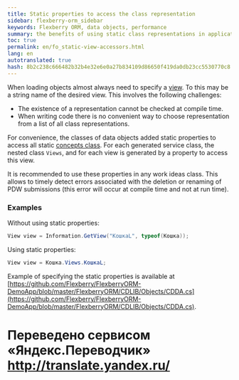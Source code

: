```yaml
--- 
title: Static properties to access the class representation 
sidebar: flexberry-orm_sidebar 
keywords: Flexberry ORM, data objects, performance 
summary: the benefits of using static class representations in application development 
toc: true 
permalink: en/fo_static-view-accessors.html 
lang: en 
autotranslated: true 
hash: 8b2c238c666482b32b4e32e6e0a27b834109d86650f419da0db23cc5530770c8 
--- 
```


When loading objects almost always need to specify a [view](fd_view-definition.html). To this may be a string name of the desired view. This involves the following challenges: 

* The existence of a representation cannot be checked at compile time. 
* When writing code there is no convenient way to choose representation from a list of all class representations. 

For convenience, the classes of data objects added static properties to access all static [concepts class](fd_view-definition.html). For each generated service class, the nested class `Views`, and for each view is generated by a property to access this view. 

It is recommended to use these properties in any work ideas class. This allows to timely detect errors associated with the deletion or renaming of PDW submissions (this error will occur at compile time and not at run time). 

### Examples 

Without using static properties: 

``` csharp
View view = Information.GetView("КошкаL", typeof(Кошка));
``` 

Using static properties: 

``` csharp
View view = Кошка.Views.КошкаL;
``` 

Example of specifying the static properties is available at [https://github.com/Flexberry/FlexberryORM-DemoApp/blob/master/FlexberryORM/CDLIB/Objects/CDDA.cs](https://github.com/Flexberry/FlexberryORM-DemoApp/blob/master/FlexberryORM/CDLIB/Objects/CDDA.cs). 



 # Переведено сервисом «Яндекс.Переводчик» http://translate.yandex.ru/
